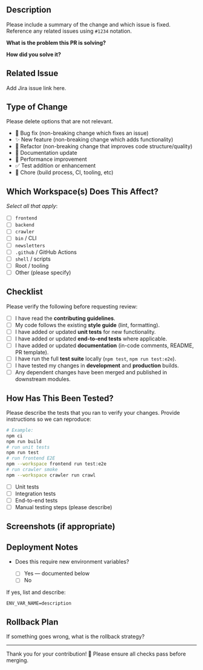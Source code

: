 ## Description

Please include a summary of the change and which issue is fixed.  
Reference any related issues using `#1234` notation.

**What is the problem this PR is solving?**

<!--- Describe the problem or feature request in detail. -->

**How did you solve it?**

<!--- Explain the approach and the reasoning behind your solution. -->

## Related Issue

Add Jira issue link here.

## Type of Change

Please delete options that are not relevant.

- 🐛 Bug fix (non-breaking change which fixes an issue)
- ✨ New feature (non-breaking change which adds functionality)
- 🔄 Refactor (non-breaking change that improves code structure/quality)
- 📖 Documentation update
- 🚀 Performance improvement
- ✅ Test addition or enhancement
- 🧹 Chore (build process, CI, tooling, etc)

## Which Workspace(s) Does This Affect?

_Select all that apply_:

- [ ] `frontend`
- [ ] `backend`
- [ ] `crawler`
- [ ] `bin` / CLI
- [ ] `newsletters`
- [ ] `.github` / GitHub Actions
- [ ] `shell` / scripts
- [ ] Root / tooling
- [ ] Other (please specify)

## Checklist

Please verify the following before requesting review:

- [ ] I have read the **contributing guidelines**.
- [ ] My code follows the existing **style guide** (lint, formatting).
- [ ] I have added or updated **unit tests** for new functionality.
- [ ] I have added or updated **end-to-end tests** where applicable.
- [ ] I have added or updated **documentation** (in-code comments, README, PR template).
- [ ] I have run the full **test suite** locally (`npm test`, `npm run test:e2e`).
- [ ] I have tested my changes in **development** and **production** builds.
- [ ] Any dependent changes have been merged and published in downstream modules.

## How Has This Been Tested?

Please describe the tests that you ran to verify your changes. Provide instructions so we can reproduce:

```bash
# Example:
npm ci
npm run build
# run unit tests
npm run test
# run frontend E2E
npm --workspace frontend run test:e2e
# run crawler smoke
npm --workspace crawler run crawl
```

- [ ] Unit tests
- [ ] Integration tests
- [ ] End-to-end tests
- [ ] Manual testing steps (please describe)

## Screenshots (if appropriate)

<!-- Attach screenshots or animated GIFs to help reviewers understand UI changes. -->

## Deployment Notes

- Does this require new environment variables?

  - [ ] Yes — documented below
  - [ ] No

If yes, list and describe:

```text
ENV_VAR_NAME=description
```

## Rollback Plan

If something goes wrong, what is the rollback strategy?

---

Thank you for your contribution! 🎉
Please ensure all checks pass before merging.
